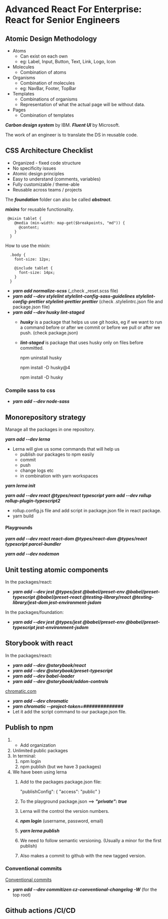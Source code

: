 # Advanced React For Enterprise: React for Senior Engineers

## Atomic Design Methodology

- Atoms
  - Can exist on each own
  - eg: Label, Input, Button, Text, Link, Logo, Icon
- Molecules
  - Combination of atoms
- Organisms
  - Combination of molecules
  - eg: NavBar, Footer, TopBar
- Templates
  - Combinations of organisms
  - Representation of what the actual page will be without data.
- Pages
  - Combination of templates

***Carbon design system*** by IBM.
***Fluent UI*** by Microsoft.

The work of an engineer is to translate the DS in reusable code.

## CSS Architecture Checklist
- Organized - fixed code structure
- No specificity issues
- Atomic design principles
- Easy to understand (comments, variables)
- Fully customizable / theme-able
- Reusable across teams / projects


The ***foundation*** folder can also be called ***abstract***.

***mixins*** for reusable functionality.

     @mixin tablet {
        @media (min-width: map-get($breakpoints, "md")) {
          @content;
        }
      }

How to use the mixin: 

      .body {
        font-size: 12px;

        @include tablet {
          font-size: 14px;
        }
      }

- ***yarn add normalize-scss*** (_check _reset.scss file)
- ***yarn add --dev stylelint stylelint-config-sass-guidelines stylelint-config-prettier stylelint-prettier prettier*** (check .stylelintrc.json file and package.json file)
- ***yarn add --dev husky lint-staged***
  - ***husky*** is a package that helps us use git hooks, eg if we want to run a command before or after we commit or before we pull or after we push. (check package.json)
  - ***lint-staged*** is package that uses husky only on files before committed.

      npm uninstall husky
 
      npm install -D husky@4
 
      npm install -D husky

### Compile sass to css
- ***yarn add --dev node-sass***


## Monorepository strategy
Manage all the packages in one repository.

***yarn add --dev lerna***

- Lerna will give us some commands that will help us
  - publish our packages to npm easily
  - commit
  - push
  - change logs etc
  - in combination with yarn workspaces

***yarn lerna init***

***yarn add --dev react @types/react typescript***
***yarn add --dev rollup rollup-plugin-typescript2***
  - rollup.config.js file and add script in package.json file in react package.
  - yarn build


#### Playgrounds
***yarn add --dev react react-dom @types/react-dom @types/react typescript parcel-bundler***

***yarn add --dev nodemon***


## Unit testing atomic components
In the packages/react: 
- ***yarn add --dev jest @types/jest @babel/preset-env @babel/preset-typescript @babel/preset-react @testing-library/react @testing-library/jest-dom jest-environment-jsdom***

In the packages/foundation:
- ***yarn add --dev jest @types/jest @babel/preset-env @babel/preset-typescript jest-environment-jsdom***

## Storybook with react
In the packages/react:
- ***yarn add --dev @storybook/react***
- ***yarn add --dev @storybook/preset-typescript***
- ***yarn add --dev babel-loader***
- ***yarn add --dev @storybook/addon-controls***


[chromatic.com](https://chromatic.com)
- ***yarn add --dev chromatic***
- ***yarn chromatic --project-token=##############***
- Let it add the script command to our package.json file.

## Publish to npm

1. + Add organization
2. Unlimited public packages
3. In terminal:
   1. npm login
   2. npm publish (but we have 3 packages)
4. We have been using lerna
   1. Add to the packages package.json file: 
    
      "publishConfig": {
          "access": "public"
        }
    
    2. To the playground package.json ==> ***"private": true***
    3. Lerna will the control the version numbers.
    4. ***npm login*** (username, password, email)
    5. ***yarn lerna publish***
    6. We need to follow semantic versioning. (Usually a minor for the first publish)
    7. Also makes a commit to github with the new tagged version.

### Conventional commits
[Conventional commits](https://conventionalcommits.org)
- ***yarn add --dev commitizen cz-conventional-changelog -W*** (for the top root)

## Github actions /CI/CD